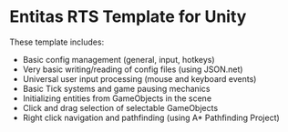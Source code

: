 # Entitas RTS Template for Unity
These template includes:
- Basic config management (general, input, hotkeys)
- Very basic writing/reading of config files (using JSON.net)
- Universal user input processing (mouse and keyboard events)
- Basic Tick systems and game pausing mechanics
- Initializing entities from GameObjects in the scene
- Click and drag selection of selectable GameObjects
- Right click navigation and pathfinding (using A* Pathfinding Project)
